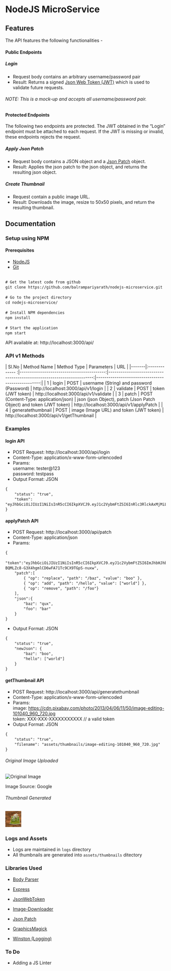 # NodeJS MicroService

## Features

The API features the following functionalities -

#### Public Endpoints

##### Login
* Request body contains an arbitrary username/password pair
* Result: Returns a signed [Json Web Token (JWT)](https://jwt.io/) which is used to validate future requests.

###### NOTE: This is a mock-up  and accepts all username/password pair.

#### Protected Endpoints

The following two endpoints are protected. The JWT obtained in the “Login” endpoint must be attached to each request. If the JWT is missing or invalid, these endpoints rejects the request.

##### Apply Json Patch
* Request body contains a JSON object and a [Json Patch](http://jsonpatch.com/) object.
* Result: Applies the json patch to the json object, and returns the resulting json object.

##### Create Thumbnail
* Request contain a public image URL.
* Result: Downloads the image, resize to 50x50 pixels, and return the resulting thumbnail.


## Documentation

### Setup using NPM

#### Prerequisites

* [NodeJS](https://nodejs.org/en/)
* [Git](https://git-scm.com/)

```

# Get the latest code from github
git clone https://github.com/balrampariyarath/nodejs-microservice.git

# Go to the project directory
cd nodejs-microservice/

# Install NPM dependencies
npm install

# Start the application
npm start

```

API available at: http://localhost:3000/api/




### API v1 Methods

| Sl.No | Method Name        | Method Type                               | Parameters                                                            | URL                                               | 
|-------|:-------------      :|------------------------------------------:|----------------------------------------------------------------------:|--------------------------------------------------:|
| 1     | login              | POST                                      | username (String) and password (Password)                             | http://localhost:3000/api/v1/login                |
| 2     | validate           | POST                                      | token (JWT token)                                                     | http://localhost:3000/api/v1/validate             |
| 3     | patch              | POST (Content-Type: application/json)     | json (json Object), patch (Json Patch Object) and token (JWT token)   | http://localhost:3000/api/v1/applyPatch           |
| 4     | generatethumbnail  | POST                                      | image (Image URL) and token (JWT token)                               | http://localhost:3000/api/v1/getThumbnail    |


### Examples

#### login API

* POST Request: http://localhost:3000/api/login
* Content-Type: application/x-www-form-urlencoded
* Params: <br/>
    username: tester@123 <br/>
    password: testpass
* Output Format: JSON
```
{
	"status": "true",
	"token": "eyJhbGciOiJIUzI1NiIsInR5cCI6IkpXVCJ9.eyJ1c2VybmFtZSI6InRlc3RlckAxMjMiLCJwYXNzd29yZCI6InRlc3RwYXNzIiwiaWF0IjoxNTA2MDE5MjUyfQ.HSMPTV_da14hFqsjMP2aLATmseV76wc0x9YrKEP7_KE"
}
```


#### applyPatch API

* POST Request: http://localhost:3000/api/patch
* Content-Type: application/json
* Params:
```
{
	"token":"eyJhbGciOiJIUzI1NiIsInR5cCI6IkpXVCJ9.eyJ1c2VybmFtZSI6ImJhbHJhbSIsInBhc3N3b3JkIjoicGFzc3dvcmQiLCJpYXQiOjE1MDU5ODY3Njd9.rSG-BQMLZc8-G3X4hgmlCD6wFA71Tc9CX9TGpS-nuxw",
	"patch":[
		{ "op": "replace", "path": "/baz", "value": "boo" },
		{ "op": "add", "path": "/hello", "value": ["world"] },
		{ "op": "remove", "path": "/foo"}
	],
	"json":{
		"baz": "qux",
		"foo": "bar"
	}
}
```
* Output Format: JSON
```
{
	"status": "true",
	"newJson": {
		"baz": "boo",
		"hello": ["world"]
	}
}
```

#### getThumbnail API

* POST Request: http://localhost:3000/api/generatethumbnail
* Content-Type: application/x-www-form-urlencoded
* Params: <br/>
    image: https://cdn.pixabay.com/photo/2013/04/06/11/50/image-editing-101040_960_720.jpg <br/>
    token: XXX-XXX-XXXXXXXXXXX // a valid token
* Output Format: JSON
```
{
	"status": "true",
	"filename": "assets/thumbnails/image-editing-101040_960_720.jpg"
}
```
###### Original Image Uploaded
![Original Image](https://cdn.pixabay.com/photo/2013/04/06/11/50/image-editing-101040_960_720.jpg "Original Image")

Image Source: Google

###### Thumbnail Generated
![Thumbnail](https://raw.githubusercontent.com/balrampariyarath/nodejs-microservice/master/assets/thumbnails/test_thumb_generated.jpg?token=AIukollWXnSCshf-hrdhHjlixo6H0jJBks5ZzUAwwA%3D%3D "Thumbnail Generated")

### Logs and Assets

* Logs are maintained in `logs` directory
* All thumbnails are generated into `assets/thumbnails` ditectory

### Libraries Used

* [Body Parser](https://www.npmjs.com/package/body-parser)
* [Express](https://www.npmjs.com/package/express)
* [JsonWebToken](https://www.npmjs.com/package/jsonwebtoken)
* [Image-Downloader](https://www.npmjs.com/package/image-downloader)
* [Json Patch](https://www.npmjs.com/package/json-patch)
* [GraphicsMagick](https://www.npmjs.com/package/gm)

* [Winston (Logging)](https://www.npmjs.com/package/winston)

### To Do

* Adding a JS Linter
